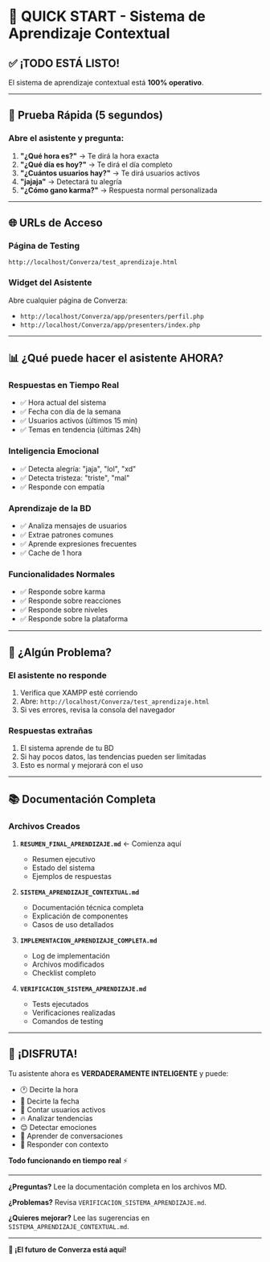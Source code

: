 # 🚀 QUICK START - Sistema de Aprendizaje Contextual

## ✅ ¡TODO ESTÁ LISTO!

El sistema de aprendizaje contextual está **100% operativo**.

---

## 🎯 Prueba Rápida (5 segundos)

### Abre el asistente y pregunta:

1. **"¿Qué hora es?"** → Te dirá la hora exacta
2. **"¿Qué día es hoy?"** → Te dirá el día completo
3. **"¿Cuántos usuarios hay?"** → Te dirá usuarios activos
4. **"jajaja"** → Detectará tu alegría
5. **"¿Cómo gano karma?"** → Respuesta normal personalizada

---

## 🌐 URLs de Acceso

### Página de Testing
```
http://localhost/Converza/test_aprendizaje.html
```

### Widget del Asistente
Abre cualquier página de Converza:
- `http://localhost/Converza/app/presenters/perfil.php`
- `http://localhost/Converza/app/presenters/index.php`

---

## 📊 ¿Qué puede hacer el asistente AHORA?

### Respuestas en Tiempo Real
- ✅ Hora actual del sistema
- ✅ Fecha con día de la semana
- ✅ Usuarios activos (últimos 15 min)
- ✅ Temas en tendencia (últimas 24h)

### Inteligencia Emocional
- ✅ Detecta alegría: "jaja", "lol", "xd"
- ✅ Detecta tristeza: "triste", "mal"
- ✅ Responde con empatía

### Aprendizaje de la BD
- ✅ Analiza mensajes de usuarios
- ✅ Extrae patrones comunes
- ✅ Aprende expresiones frecuentes
- ✅ Cache de 1 hora

### Funcionalidades Normales
- ✅ Responde sobre karma
- ✅ Responde sobre reacciones
- ✅ Responde sobre niveles
- ✅ Responde sobre la plataforma

---

## 🔧 ¿Algún Problema?

### El asistente no responde
1. Verifica que XAMPP esté corriendo
2. Abre: `http://localhost/Converza/test_aprendizaje.html`
3. Si ves errores, revisa la consola del navegador

### Respuestas extrañas
1. El sistema aprende de tu BD
2. Si hay pocos datos, las tendencias pueden ser limitadas
3. Esto es normal y mejorará con el uso

---

## 📚 Documentación Completa

### Archivos Creados

1. **`RESUMEN_FINAL_APRENDIZAJE.md`** ← Comienza aquí
   - Resumen ejecutivo
   - Estado del sistema
   - Ejemplos de respuestas

2. **`SISTEMA_APRENDIZAJE_CONTEXTUAL.md`**
   - Documentación técnica completa
   - Explicación de componentes
   - Casos de uso detallados

3. **`IMPLEMENTACION_APRENDIZAJE_COMPLETA.md`**
   - Log de implementación
   - Archivos modificados
   - Checklist completo

4. **`VERIFICACION_SISTEMA_APRENDIZAJE.md`**
   - Tests ejecutados
   - Verificaciones realizadas
   - Comandos de testing

---

## 🎉 ¡DISFRUTA!

Tu asistente ahora es **VERDADERAMENTE INTELIGENTE** y puede:

- 🕐 Decirte la hora
- 📅 Decirte la fecha
- 👥 Contar usuarios activos
- 🔥 Analizar tendencias
- 😊 Detectar emociones
- 🧠 Aprender de conversaciones
- 💬 Responder con contexto

**Todo funcionando en tiempo real** ⚡

---

**¿Preguntas?** Lee la documentación completa en los archivos MD.

**¿Problemas?** Revisa `VERIFICACION_SISTEMA_APRENDIZAJE.md`.

**¿Quieres mejorar?** Lee las sugerencias en `SISTEMA_APRENDIZAJE_CONTEXTUAL.md`.

---

**🚀 ¡El futuro de Converza está aquí!**
